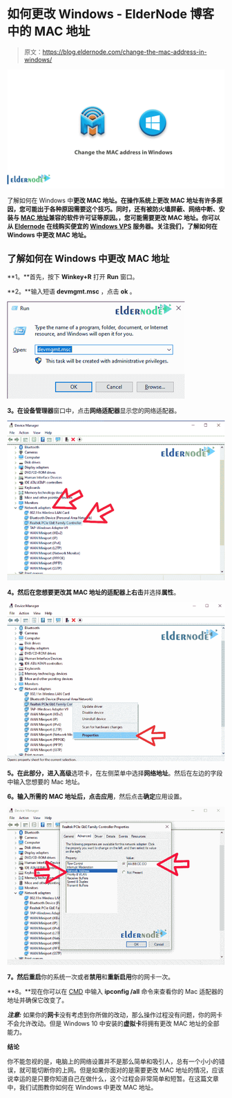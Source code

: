# 如何更改 Windows - ElderNode 博客中的 MAC 地址

> 原文：<https://blog.eldernode.com/change-the-mac-address-in-windows/>

![How to change the MAC address in Windows](img/4b063accb9f5648b2ea06891ae189f1a.png)

了解如何在 Windows 中**更改 MAC 地址。在操作系统上更改 MAC 地址有许多原因，您可能出于各种原因需要这个技巧。同时，还有被防火墙屏蔽、网络中断、安装与 [MAC 地址](https://en.wikipedia.org/wiki/MAC_address)兼容的软件许可证等原因。，您可能需要更改 MAC 地址。你可以从 [Eldernode](https://eldernode.com/) 在线购买便宜的 [Windows VPS](https://eldernode.com/windows-vps/) 服务器。关注我们，了解如何在 Windows 中更改 MAC 地址。**

## 了解如何在 Windows 中更改 MAC 地址

**1。**首先，按下 **Winkey+R** 打开 **Run** 窗口。

**2。**输入短语 **devmgmt.msc** ，点击 **ok** 。

![run windows](img/08c9acd7697467e0776658a43a82561d.png)

**3。**在**设备管理器**窗口中，点击**网络适配器**显示您的网络适配器。

![network adapter settings in device manager](img/4c2272c1d0a48ab39c33a05550d96bb4.png)

**4。**然后**在您想要更改其 MAC 地址的适配器上右击**并选择**属性**。

![How to change MAC address from device manager](img/be217834917a63c1f4f913357eb36ba6.png)

**5。**在此部分，进入**高级**选项卡，在左侧菜单中选择**网络地址**。然后在左边的字段中输入您想要的 Mac 地址。

**6。**输入所需的 MAC 地址后，点击**应用**，然后点击**确定**应用设置。

![network address settings in device manager](img/cb3a5766615fef4180e69f69db4bbde3.png)

**7。**然后**重启**你的系统一次或者**禁用**和**重新启用**你的网卡一次。

**8。**现在你可以在 [CMD](https://docs.microsoft.com/en-us/windows-server/administration/windows-commands/cmd) 中输入 **ipconfig /all** 命令来查看你的 Mac 适配器的地址并确保它改变了。

***注意:*** 如果你的**网卡**没有考虑到你所做的改动，那么操作过程没有问题，你的网卡不会允许改动。但是 Windows 10 中安装的**虚拟卡**将拥有更改 MAC 地址的全部能力。

**结论**

你不能忽视的是，电脑上的网络设置并不是那么简单和吸引人，总有一个小小的错误，就可能切断你的上网。但是如果你面对的是需要更改 MAC 地址的情况，应该说幸运的是只要你知道自己在做什么，这个过程会非常简单和短暂。在这篇文章中，我们试图教你如何在 Windows 中更改 MAC 地址。